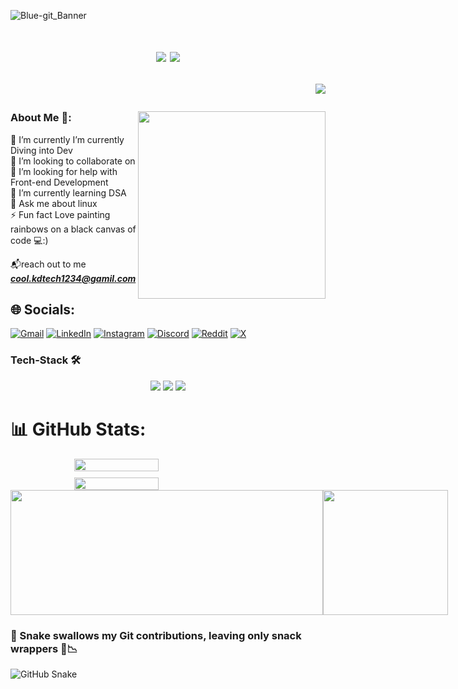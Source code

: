 ![Blue-git_Banner](https://github.com/user-attachments/assets/ce1c196f-91e2-4ea5-bdb0-18b4dcc58e8b)
<!--![image](https://github.com/Kane-dylan/Kane-dylan/assets/139806450/0f4b59c0-3581-496e-bb97-7f67c32a070a)-->


<h1 align="center">
    <img src="https://readme-typing-svg.herokuapp.com/?font=Righteous&size=35&color=8fd19e&center=true&vCenter=true&width=500&height=70&duration=3000&pause=500&lines=Hey+Coders!+👨🏽‍💻;+I'm+Kiran+Das!;+Let's+talk+in+zeroes+and+ones!;" />

<img src="https://user-images.githubusercontent.com/74038190/212284100-561aa473-3905-4a80-b561-0d28506553ee.gif">


<div align="right">
    
[![](https://visitcount.itsvg.in/api?id=Kane-dylan&icon=0&color=0)](https://visitcount.itsvg.in)
</div>


<!--<div align="right">
<img align="right"  height="200" src="https://github.com/user-attachments/assets/9a6adeeb-287e-477f-881d-c106107aa811"  />
</div> -->
<!-- <img align="right"  height="200" src="https://github.com/Kane-dylan/Kane-dylan/assets/139806450/248d0142-5abb-4d84-bba3-38328fc87fda"  /> -->

<img align= "right" height= "300" src="https://github.com/user-attachments/assets/64bb1e62-fd04-45f7-a6cf-5f1f3b0e1330" />




<h3 align="left">About Me 🙂:</h3>

🤿 I’m currently I’m currently Diving into Dev<br>
👯 I’m looking to collaborate on<br>
🤝 I’m looking for help with Front-end Development<br>
🌱 I’m currently learning DSA<br>
💬 Ask me about linux<br>
⚡ Fun fact Love painting rainbows on a black canvas of code 💻:)


<!-- <img src="https://user-images.githubusercontent.com/74038190/212284100-561aa473-3905-4a80-b561-0d28506553ee.gif"> -->

📬reach out to me ***cool.kdtech1234@gamil.com***

## 🌐 Socials:
[![Gmail](https://img.shields.io/badge/Gmail-D14836.svg?logo=gmail&logoColor=white)](mailto:cool.kdtech1234@gamil.com)
[![LinkedIn](https://img.shields.io/badge/LinkedIn-%230077B5.svg?logo=linkedin&logoColor=white)](https://linkedin.com/in/-kiran-das) 
[![Instagram](https://img.shields.io/badge/Instagram-%23E4405F.svg?logo=Instagram&logoColor=white)](https://instagram.com/here_is_kiran__) 
[![Discord](https://img.shields.io/badge/Discord-%237289DA.svg?logo=discord&logoColor=white)](https://discord.gg/kiran_das0) 
[![Reddit](https://img.shields.io/badge/Reddit-%23FF4500.svg?logo=Reddit&logoColor=white)](https://reddit.com/user/No-Dot-gg) 
[![X](https://img.shields.io/badge/X-black.svg?logo=X&logoColor=white)](https://x.com/kiran_das05) 


### Tech-Stack 🛠️

<div align="center">
    <img src="https://skillicons.dev/icons?i=c,cpp,python,js,html,css,bootstrap,tailwind,mui,react,nodejs,md" />
    <img src="https://skillicons.dev/icons?i=git,github,gitlab,vite,vercel,netlify,firebase,mongodb,mysql" />
    <img src="https://skillicons.dev/icons?i=bash,powershell,vim,neovim,sublime,vscode,replit,figma,linux,gcp" /><br>
</div>


<!--  <p align="left">
   <a href="https://www.cprogramming.com/" target="_blank" rel="noreferrer"> 
    <img src="https://raw.githubusercontent.com/devicons/devicon/master/icons/c/c-original.svg" alt="c" width="40" height="40"/> </a> <a href="https://www.w3schools.com/css/" target="_blank" rel="noreferrer"> <img src="https://raw.githubusercontent.com/devicons/devicon/master/icons/css3/css3-original-wordmark.svg" alt="css3" width="40" height="40"/> </a> <a href="https://www.figma.com/" target="_blank" rel="noreferrer"> 
      <img src="https://www.vectorlogo.zone/logos/figma/figma-icon.svg" alt="figma" width="40" height="40"/> </a> <a href="https://cloud.google.com" target="_blank" rel="noreferrer"> 
        <img src="https://www.vectorlogo.zone/logos/google_cloud/google_cloud-icon.svg" alt="gcp" width="40" height="40"/> </a> <a href="https://git-scm.com/" target="_blank" rel="noreferrer"> 
          <img src="https://www.vectorlogo.zone/logos/git-scm/git-scm-icon.svg" alt="git" width="40" height="40"/> </a> <a href="https://www.w3.org/html/" target="_blank" rel="noreferrer"> <img src="https://raw.githubusercontent.com/devicons/devicon/master/icons/html5/html5-original-wordmark.svg" alt="html5" width="40" height="40"/> </a> <a href="https://www.mathworks.com/" target="_blank" rel="noreferrer"> 
            <img src="https://upload.wikimedia.org/wikipedia/commons/2/21/Matlab_Logo.png" alt="matlab" width="40" height="40"/> </a> <a href="https://www.python.org" target="_blank" rel="noreferrer"> <img src="https://raw.githubusercontent.com/devicons/devicon/master/icons/python/python-original.svg" alt="python" width="40" height="40"/> </a>  
  <img src="https://cdn.jsdelivr.net/gh/devicons/devicon/icons/python/python-original.svg" height="30" alt="python logo"  />
  <img width="12" /> 
  <img src="https://cdn.jsdelivr.net/gh/devicons/devicon/icons/c/c-original.svg" height="30" alt="c logo"  />
  <img width="12" />
  <img src="https://cdn.jsdelivr.net/gh/devicons/devicon/icons/vscode/vscode-original.svg" height="30" alt="vscode logo"  />
  <img width="12" />
  <img src="https://cdn.jsdelivr.net/gh/devicons/devicon/icons/html5/html5-original.svg" height="30" alt="html5 logo"  />
  <img width="12" />
  <img src="https://cdn.jsdelivr.net/gh/devicons/devicon/icons/css3/css3-original.svg" height="30" alt="css3 logo"  />
  <img width="12" />
  <img src="https://cdn.jsdelivr.net/gh/devicons/devicon/icons/git/git-original.svg" height="30" alt="git logo"  />
  <img width="12" />
  <img src="https://cdn.jsdelivr.net/gh/devicons/devicon/icons/figma/figma-original.svg" height="30" alt="figma logo"  />
  <img width="12" />
  <img src="https://cdn.jsdelivr.net/gh/devicons/devicon/icons/googlecloud/googlecloud-original.svg" height="30" alt="googlecloud"  />
  <img width="12" />
  <img src="https://cdn.jsdelivr.net/gh/devicons/devicon/icons/matlab/matlab-original.svg" height="30" alt="matlab"  />
  <img width="12" />
  
</p>  -->
# 📊 GitHub Stats:
<div style="display: flex; flex-direction: row; gap: 10px; flex-wrap: wrap; justify-content: center;">
  <img src="https://github-readme-stats.vercel.app/api?username=Kane-dylan&theme=transparent&hide_border=true&include_all_commits=false&count_private=true&title_color=8fd19e&icon_color=2ea44f&text_color=2ea44f&text_bold=true" style="width: 45%; min-width: 300px; max-width: 400px;" />
<img class="green-flame" src="https://github-readme-streak-stats.herokuapp.com/?user=Kane-dylan&theme=transparent&hide_border=true&stroke=2ea44f&ring=2ea44f&fire=32cd32&currStreakNum=8fd19e&sideNums=8fd19e&currStreakLabel=8fd19e&sideLabels=8fd19e&dates=2ea44f" style="width: 45%; min-width: 300px; max-width: 400px;" />
</div>


<div style="display: flex; justify-content: space-between; align-items: center; width: 100%;">
  <img height="200" width="500" src="https://github-readme-stats.vercel.app/api/top-langs/?username=Kane-dylan&theme=transparent&hide_border=true&include_all_commits=false&count_private=true&layout=compact&title_color=76ad84" />
  <img height="200" src="https://github.com/user-attachments/assets/b31823c1-bf86-4a11-b57c-e94f26767b66" />
</div>





### 🐍 Snake swallows my Git contributions, leaving only snack wrappers 🧃📉 
<picture>
  <source media="(prefers-color-scheme: dark)" srcset="https://raw.githubusercontent.com/Kane-dylan/Kane-dylan/output/github-contribution-grid-snake-dark.svg">
  <source media="(prefers-color-scheme: light)" srcset="https://raw.githubusercontent.com/Kane-dylan/Kane-dylan/output/github-contribution-grid-snake.svg">
  <img alt="GitHub Snake" src="https://raw.githubusercontent.com/Kane-dylan/Kane-dylan/output/github-contribution-grid-snake.svg">
</picture>


